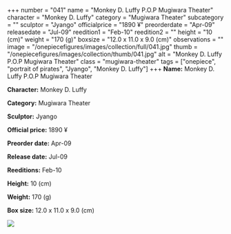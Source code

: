 +++
number = "041"
name = "Monkey D. Luffy P.O.P Mugiwara Theater"
character = "Monkey D. Luffy"
category = "Mugiwara Theater"
subcategory = ""
sculptor = "Jyango"
officialprice = "1890 ¥"
preorderdate = "Apr-09"
releasedate = "Jul-09"
reedition1 = "Feb-10"
reedition2 = ""
height = "10 (cm)"
weight = "170 (g)"
boxsize = "12.0 x 11.0 x 9.0 (cm)"
observations = ""
image = "/onepiecefigures/images/collection/full/041.jpg"
thumb = "/onepiecefigures/images/collection/thumb/041.jpg"
alt = "Monkey D. Luffy P.O.P Mugiwara Theater"
class = "mugiwara-theater"
tags = ["onepiece", "portrait of pirates", "Jyango", "Monkey D. Luffy"]
+++
**Name:** Monkey D. Luffy P.O.P Mugiwara Theater

**Character:** Monkey D. Luffy

**Category:** Mugiwara Theater 

**Sculptor:** Jyango

**Official price:** 1890 ¥

**Preorder date:** Apr-09

**Release date:** Jul-09

**Reeditions:** Feb-10

**Height:** 10 (cm)

**Weight:** 170 (g)

**Box size:** 12.0 x 11.0 x 9.0 (cm)

<img src="/onepiecefigures/images/collection/thumb/041.jpg">